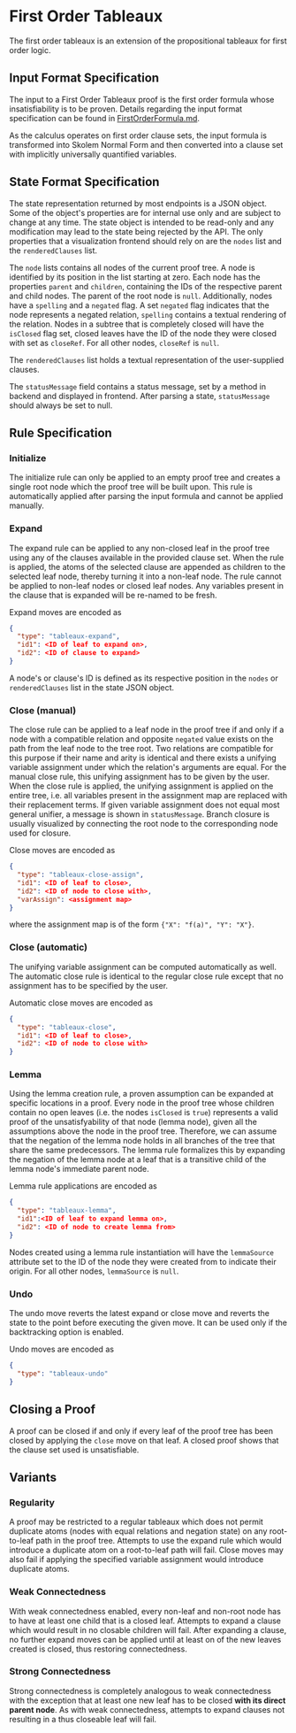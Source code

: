 # First Order Tableaux

The first order tableaux is an extension of the propositional tableaux for first order logic.

## Input Format Specification

The input to a First Order Tableaux proof is the first order formula whose insatisfiability is to be proven.
Details regarding the input format specification can be found in [FirstOrderFormula.md](./FirstOrderFormula.md).

As the calculus operates on first order clause sets, the input formula is transformed into Skolem Normal Form and
then converted into a clause set with implicitly universally quantified variables.

## State Format Specification

The state representation returned by most endpoints is a JSON object.
Some of the object's properties are for internal use only and are subject to change at any time.
The state object is intended to be read-only and any modification may lead to the state being rejected by the API.
The only properties that a visualization frontend should rely on are the `nodes` list and the `renderedClauses` list.

The `node` lists contains all nodes of the current proof tree.
A node is identified by its position in the list starting at zero.
Each node has the properties `parent` and `children`, containing the IDs of the respective parent and child nodes.
The parent of the root node is `null`. Additionally, nodes have a `spelling` and a `negated` flag.
A set `negated` flag indicates that the node represents a negated relation,
`spelling` contains a textual rendering of the relation.
Nodes in a subtree that is completely closed will have the `isClosed` flag set,
closed leaves have the ID of the node they were closed with set as `closeRef`.
For all other nodes, `closeRef` is `null`.

The `renderedClauses` list holds a textual representation of the user-supplied clauses.

The `statusMessage` field contains a status message, set by a method in backend and displayed in frontend.
After parsing a state, `statusMessage` should always be set to null.

## Rule Specification

### Initialize

The initialize rule can only be applied to an empty proof tree and creates a single root node
which the proof tree will be built upon.
This rule is automatically applied after parsing the input formula and cannot be applied manually.

### Expand

The expand rule can be applied to any non-closed leaf in the proof tree
using any of the clauses available in the provided clause set.
When the rule is applied, the atoms of the selected clause are appended as children to the selected leaf node,
thereby turning it into a non-leaf node.
The rule cannot be applied to non-leaf nodes or closed leaf nodes.
Any variables present in the clause that is expanded will be re-named to be fresh.

Expand moves are encoded as 
```json
{
  "type": "tableaux-expand", 
  "id1": <ID of leaf to expand on>, 
  "id2": <ID of clause to expand>
}
```
A node's or clause's ID is defined as its respective position in the `nodes` or `renderedClauses`
list in the state JSON object.

### Close (manual)

The close rule can be applied to a leaf node in the proof tree if and only if a node with a compatible relation and
opposite `negated` value exists on the path from the leaf node to the tree root.
Two relations are compatible for this purpose if their name and arity is identical and
there exists a unifying variable assignment under which the relation's arguments are equal.
For the manual close rule, this unifying assignment has to be given by the user.
When the close rule is applied, the unifying assignment is applied on the entire tree,
i.e. all variables present in the assignment map are replaced with their replacement terms.
If given variable assignment does not equal most general unifier, a message is shown in `statusMessage`.
Branch closure is usually visualized by connecting the root node to the corresponding node used for closure.

Close moves are encoded as 
```json
{
  "type": "tableaux-close-assign", 
  "id1": <ID of leaf to close>, 
  "id2": <ID of node to close with>, 
  "varAssign": <assignment map>
}
```
where the assignment map is of the form `{"X": "f(a)", "Y": "X"}`.

### Close (automatic)

The unifying variable assignment can be computed automatically as well.
The automatic close rule is identical to the regular close rule except
that no assignment has to be specified by the user.

Automatic close moves are encoded as 
```json
{
  "type": "tableaux-close", 
  "id1": <ID of leaf to close>, 
  "id2": <ID of node to close with>
}
```

### Lemma

Using the lemma creation rule, a proven assumption can be expanded at specific locations in a proof.
Every node in the proof tree whose children contain no open leaves (i.e. the nodes `isClosed` is `true`)
represents a valid proof of the unsatisfyability of that node (lemma node),
given all the assumptions above the node in the proof tree.
Therefore, we can assume that the negation of the lemma node holds in all branches of the tree
that share the same predecessors.
The lemma rule formalizes this by expanding the negation of the lemma node at a leaf that is a transitive child
of the lemma node's immediate parent node.

Lemma rule applications are encoded as 
```json
{
  "type": "tableaux-lemma", 
  "id1":<ID of leaf to expand lemma on>, 
  "id2": <ID of node to create lemma from>
}  
```
Nodes created using a lemma rule instantiation will have the `lemmaSource` attribute set to the ID
of the node they were created from to indicate their origin. For all other nodes, `lemmaSource` is `null`.

### Undo

The undo move reverts the latest expand or close move and reverts the state to the point
before executing the given move.
It can be used only if the backtracking option is enabled.

Undo moves are encoded as 
```json
{
  "type": "tableaux-undo"
}
```

## Closing a Proof

A proof can be closed if and only if every leaf of the proof tree has been closed by applying
the `close` move on that leaf.
A closed proof shows that the clause set used is unsatisfiable.

## Variants

### Regularity

A proof may be restricted to a regular tableaux which does not permit duplicate atoms
(nodes with equal relations and negation state) on any root-to-leaf path in the proof tree.
Attempts to use the expand rule which would introduce a duplicate atom on a root-to-leaf path will fail.
Close moves may also fail if applying the specified variable assignment would introduce duplicate atoms.

### Weak Connectedness

With weak connectedness enabled, every non-leaf and non-root node has to have at least
one child that is a closed leaf.
Attempts to expand a clause which would result in no closable children will fail.
After expanding a clause, no further expand moves can be applied until at least on of
the new leaves created is closed, thus restoring connectedness.

### Strong Connectedness

Strong connectedness is completely analogous to weak connectedness with the exception
that at least one new leaf has to be closed **with its direct parent node**.
As with weak connectedness, attempts to expand clauses not resulting in a thus closeable leaf will fail.
